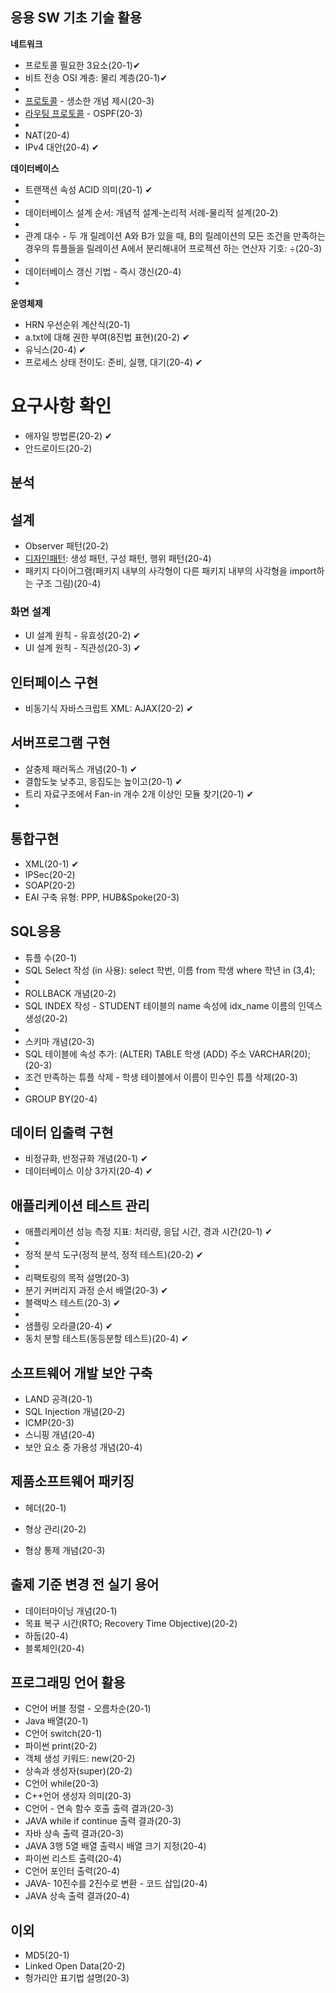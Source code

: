 

## 응용 SW 기초 기술 활용

**네트워크**

- 프로토콜 필요한 3요소(20-1)✔
- 비트 전송 OSI 계층: 물리 계층(20-1)✔
- 
- [프로토콜](./응용SW기초기술활용/네트워크/프로토콜) - 생소한 개념 제시(20-3)
- [라우팅 프로토콜](./응용SW기초기술활용/네트워크/라우팅프로토콜) - OSPF(20-3)
- 
- NAT(20-4)
- IPv4 대안(20-4) ✔

**데이터베이스**

- 트랜잭션 속성 ACID 의미(20-1) ✔
- 
- 데이터베이스 설계 순서: 개념적 설계-논리적 서례-물리적 설계(20-2) 
- 
- 관계 대수 - 두 개 릴레이션 A와 B가 있을 때, B의 릴레이션의 모든 조건을 만족하는 경우의 튜플들을 릴레이션 A에서 분리해내어 프로젝션  하는 연산자 기호: ÷(20-3)
- 
- 데이터베이스 갱신 기법 - 즉시 갱신(20-4) 
- 

**운영체제**

- HRN 우선순위 계산식(20-1) 
- a.txt에 대해 권한 부여(8진법 표현)(20-2) ✔
- 유닉스(20-4) ✔
- 프로세스 상태 전이도: 준비, 실행, 대기(20-4) ✔





# 요구사항 확인

- 애자일 방법론(20-2) ✔
- 안드로이드(20-2)

## 분석



## 설계

- Observer 패턴(20-2)
- [디자인패턴](./분석설계/디자인패턴): 생성 패턴, 구성 패턴, 행위 패턴(20-4) 
- 패키지 다이어그램(패키지 내부의 사각형이 다른 패키지 내부의 사각형을 import하는 구조 그림)(20-4)



### 화면 설계

- UI 설계 원칙 - 유효성(20-2) ✔
- UI 설계 원칙 - 직관성(20-3) ✔

## 인터페이스 구현

- 비동기식 자바스크립트 XML: AJAX(20-2) ✔

## 서버프로그램 구현

- 살충제 패러독스 개념(20-1) ✔
- 결합도늦 낮추고, 응집도는 높이고(20-1) ✔
- 트리 자료구조에서 Fan-in 개수 2개 이상인 모듈 찾기(20-1) ✔
- 



## 통합구현

- XML(20-1) ✔
- IPSec(20-2) 
- SOAP(20-2)
- EAI 구축 유형: PPP, HUB&Spoke(20-3) 



## SQL응용

- 튜플 수(20-1) 
- SQL Select 작성 (in 사용): select 학번, 이름 from 학생 where 학년 in (3,4);
- 
- ROLLBACK 개념(20-2)
- SQL INDEX 작성 - STUDENT 테이블의 name 속성에 idx_name 이름의 인덱스 생성(20-2)
- 
- 스키마 개념(20-3)
- SQL 테이블에 속성 추가: (ALTER) TABLE 학생 (ADD) 주소 VARCHAR(20);(20-3)
- 조건 만족하는 튜플 삭제 - 학생 테이블에서 이름이 민수인 튜플 삭제(20-3)
- 
- GROUP BY(20-4)

## 데이터 입출력 구현

- 비정규화, 반정규화 개념(20-1) ✔
- 데이터베이스 이상 3가지(20-4) ✔

## 애플리케이션 테스트 관리

- 애플리케이션 성능 측정 지표: 처리량, 응답 시간, 경과 시간(20-1) ✔
- 
- 정적 분석 도구(정적 분석, 정적 테스트)(20-2) ✔
- 
- 리팩토링의 목적 설명(20-3)
- 분기 커버리지 과정 순서 배열(20-3) ✔
- 블랙박스 테스트(20-3) ✔
- 
- 샘플링 오라클(20-4) ✔
- 동치 분할 테스트(동등분할 테스트)(20-4) ✔

## 소프트웨어 개발 보안 구축

- LAND 공격(20-1)
- SQL Injection 개념(20-2)
- ICMP(20-3)
- 스니핑 개념(20-4)
- 보안 요소 중 가용성 개념(20-4)



## 제품소프트웨어 패키징

- 헤더(20-1)

- 형상 관리(20-2)

- 형상 통제 개념(20-3)

  

## 출제 기준 변경 전 실기 용어

- 데이터마이닝 개념(20-1)
- 목표 복구 시간(RTO; Recovery Time Objective)(20-2)
- 하둡(20-4)
- 블록체인(20-4)



## 프로그래밍 언어 활용

- C언어 버블 정렬 - 오름차순(20-1)
- Java 배열(20-1)
- C언어 switch(20-1)
- 파이썬 print(20-2)
- 객체 생성 키워드: new(20-2)
- 상속과 생성자(super)(20-2)
- C언어 while(20-3)
- C++언어 생성자 의미(20-3)
- C언어 - 연속 함수 호출 출력 결과(20-3)
- JAVA while if continue  출력 결과(20-3)
- 자바 상속 출력 결과(20-3)
- JAVA 3행 5열 배열 출력시 배열 크기 지정(20-4)
- 파이썬 리스트 출력(20-4)
- C언어 포인터 출력(20-4)
- JAVA- 10진수를 2진수로 변환 - 코드 삽입(20-4)
- JAVA 상속 출력 결과(20-4)

## 이외

- MD5(20-1)
- Linked Open Data(20-2)
- 헝가리안 표기법 설명(20-3)

